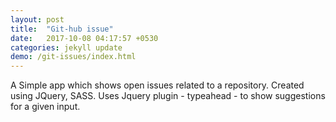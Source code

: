 ```yaml
---
layout: post
title:  "Git-hub issue"
date:   2017-10-08 04:17:57 +0530
categories: jekyll update
demo: /git-issues/index.html
---
```

A Simple app which shows open issues related to a repository. Created using JQuery, SASS. Uses Jquery plugin - typeahead - to show suggestions for a given input.
